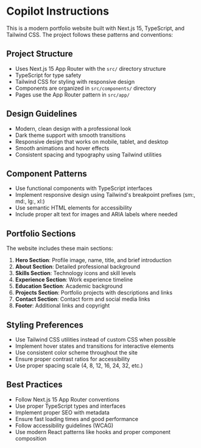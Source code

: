 # Copilot Instructions

<!-- Use this file to provide workspace-specific custom instructions to Copilot. For more details, visit https://code.visualstudio.com/docs/copilot/copilot-customization#_use-a-githubcopilotinstructionsmd-file -->

This is a modern portfolio website built with Next.js 15, TypeScript, and Tailwind CSS. The project follows these patterns and conventions:

## Project Structure
- Uses Next.js 15 App Router with the `src/` directory structure
- TypeScript for type safety
- Tailwind CSS for styling with responsive design
- Components are organized in `src/components/` directory
- Pages use the App Router pattern in `src/app/`

## Design Guidelines
- Modern, clean design with a professional look
- Dark theme support with smooth transitions
- Responsive design that works on mobile, tablet, and desktop
- Smooth animations and hover effects
- Consistent spacing and typography using Tailwind utilities

## Component Patterns
- Use functional components with TypeScript interfaces
- Implement responsive design using Tailwind's breakpoint prefixes (sm:, md:, lg:, xl:)
- Use semantic HTML elements for accessibility
- Include proper alt text for images and ARIA labels where needed

## Portfolio Sections
The website includes these main sections:
1. **Hero Section**: Profile image, name, title, and brief introduction
2. **About Section**: Detailed professional background
3. **Skills Section**: Technology icons and skill levels
4. **Experience Section**: Work experience timeline
5. **Education Section**: Academic background
6. **Projects Section**: Portfolio projects with descriptions and links
7. **Contact Section**: Contact form and social media links
8. **Footer**: Additional links and copyright

## Styling Preferences
- Use Tailwind CSS utilities instead of custom CSS when possible
- Implement hover states and transitions for interactive elements
- Use consistent color scheme throughout the site
- Ensure proper contrast ratios for accessibility
- Use proper spacing scale (4, 8, 12, 16, 24, 32, etc.)

## Best Practices
- Follow Next.js 15 App Router conventions
- Use proper TypeScript types and interfaces
- Implement proper SEO with metadata
- Ensure fast loading times and good performance
- Follow accessibility guidelines (WCAG)
- Use modern React patterns like hooks and proper component composition

